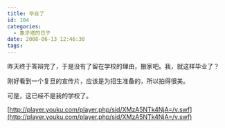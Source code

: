 ```yaml
---
title: 毕业了
id: 104
categories:
  - 象牙塔的日子
date: 2008-06-13 12:46:30
tags:
---
```


昨天终于答辩完了，于是没有了留在学校的理由，搬家吧。我，就这样毕业了？

刚好看到一个复旦的宣传片，应该是为招生准备的，所以拍得很美。

可是，这已经不是我的学校了。

[http://player.youku.com/player.php/sid/XMzA5NTk4NjA=/v.swf](http://player.youku.com/player.php/sid/XMzA5NTk4NjA=/v.swf)


